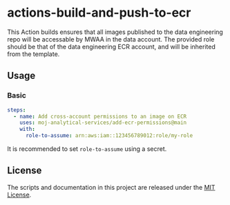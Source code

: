 # actions-build-and-push-to-ecr

This Action builds ensures that all images published to 
the data engineering repo will be accessable by MWAA in the data account.
The provided role should be that of the data engineering ECR account,
and will be inherited from the template.

## Usage

### Basic

```yaml
steps:
  - name: Add cross-account permissions to an image on ECR
    uses: moj-analytical-services/add-ecr-permissions@main
    with:
      role-to-assume: arn:aws:iam::123456789012:role/my-role
```

It is recommended to set `role-to-assume` using a secret.

## License

The scripts and documentation in this project are released under the
[MIT License](./LICENSE).
